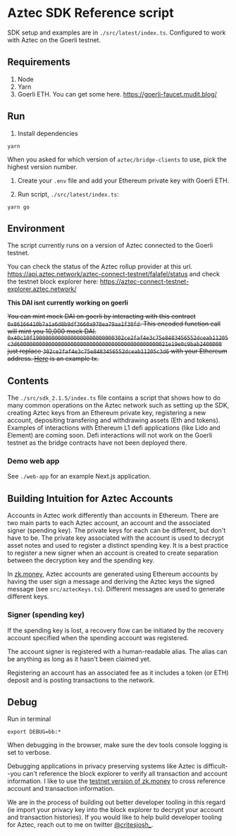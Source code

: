 # Aztec SDK Reference script

SDK setup and examples are in `./src/latest/index.ts`. Configured to work with Aztec on the Goerli testnet.

## Requirements

1. Node
2. Yarn
3. Goerli ETH. You can get some here. https://goerli-faucet.mudit.blog/

## Run

1. Install dependencies

```shell
yarn
```

When you asked for which version of `aztec/bridge-clients` to use, pick the highest version number.

1. Create your `.env` file and add your Ethereum private key with Goerli ETH.

2. Run script, `./src/latest/index.ts`:

```shell
yarn go
```

## Environment

The script currently runs on a version of Aztec connected to the Goerli testnet.

You can check the status of the Aztec rollup provider at this url. https://api.aztec.network/aztec-connect-testnet/falafel/status and check the testnet block explorer here: https://aztec-connect-testnet-explorer.aztec.network/

**This DAI isnt currently working on goerli**

~~You can mint mock DAI on goerli by interacting with this contract `0x86166410b7a1a6d8b9df3660a978ea79aa1f30fd`. This encoded function call will mint you 10,000 mock DAI. `0x40c10f19000000000000000000000000302ce2faf4e3c75e8483456552dceab11205c3d600000000000000000000000000000000000000000000021e19e0c9bab2400000` just replace `302ce2faf4e3c75e8483456552dceab11205c3d6` with your Ethereum address. [Here](https://goerli.etherscan.io/tx/0x13201e94ed14db1584b1cbc6f98eea1be903fda24c110cd9d1603e667d3293bb) is an example tx.~~

## Contents

The `./src/sdk_2.1.5/index.ts` file contains a script that shows how to do many common operations on the Aztec network such as setting up the SDK, creating Aztec keys from an Ethereum private key, registering a new account, depositing transfering and withdrawing assets (Eth and tokens). Examples of interactions with Ethereum L1 defi applications (like Lido and Element) are coming soon. Defi interactions will not work on the Goerli testnet as the bridge contracts have not been deployed there.

### Demo web app

See `./web-app` for an example Next.js application.

## Building Intuition for Aztec Accounts

Accounts in Aztec work differently than accounts in Ethereum. There are two main parts to each Aztec account, an account and the associated signer (spending key). The private keys for each can be different, but don't have to be. The private key associated with the account is used to decrypt asset notes and used to register a distinct spending key. It is a best practice to register a new signer when an account is created to create separation between the decryption key and the spending key.

In [zk.money](https://zk.money), Aztec accounts are generated using Ethereum accounts by having the user sign a message and deriving the Aztec keys the signed message (see `src/aztecKeys.ts`). Different messages are used to generate different keys.

### Signer (spending key)

If the spending key is lost, a recovery flow can be initiated by the recovery account specified when the spending account was registered.

The account signer is registered with a human-readable alias. The alias can be anything as long as it hasn't been claimed yet.

Registering an account has an associated fee as it includes a token (or ETH) deposit and is posting transactions to the network.

## Debug

Run in terminal

```shell
export DEBUG=bb:*
```

When debugging in the browser, make sure the dev tools console logging is set to verbose.

Debugging applications in privacy preserving systems like Aztec is difficult--you can't reference the block explorer to verify all transaction and account information. I like to use the [testnet version of zk.money](https://aztec-connect-testnet.zk.money/) to cross reference account and transaction information.

We are in the process of building out better developer tooling in this regard (ie import your privacy key into the block explorer to decrypt your account and transaction histories). If you would like to help build developer tooling for Aztec, reach out to me on twitter [@critesjosh_](https://twitter.com/critesjosh_).
